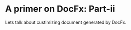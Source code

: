 # A primer on DocFx: Part-ii


<!--more-->

Lets talk about custimizing document generated by DocFx.
